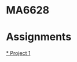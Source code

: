 # MA6628
Assignments
===
[* Project 1](https://github.com/vanvae/MA6628/blob/master/Assignments_Prj01.ipynb "Twin Primes")  
